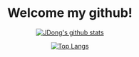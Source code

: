 <div style="text-align:center;">

# Welcome my github!

</div>


<div style="text-align:center">

[![JDong's github stats](https://github-readme-stats.vercel.app/api?username=isJDongYa&show_icons=true&icon_color=98FB98&bg_color=424242&title_color=98FB98&text_color=ddd)](https://github.com/isJDongYa/github-readme-stats)

</div>

<div style="text-align:center">

[![Top Langs](https://github-readme-stats.vercel.app/api/top-langs/?username=isJDongYa&layout=compact&hide=java&card_width=445&bg_color=424242&title_color=98FB98&text_color=ddd)](https://github.com/isJDongYa/github-readme-stats)

</div>